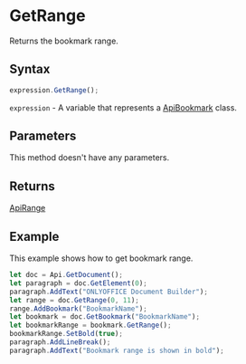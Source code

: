 # GetRange

Returns the bookmark range.

## Syntax

```javascript
expression.GetRange();
```

`expression` - A variable that represents a [ApiBookmark](../ApiBookmark.md) class.

## Parameters

This method doesn't have any parameters.

## Returns

[ApiRange](../../ApiRange/ApiRange.md)

## Example

This example shows how to get bookmark range.

```javascript editor-docx
let doc = Api.GetDocument();
let paragraph = doc.GetElement(0);
paragraph.AddText("ONLYOFFICE Document Builder");
let range = doc.GetRange(0, 11);
range.AddBookmark("BookmarkName");
let bookmark = doc.GetBookmark("BookmarkName");
let bookmarkRange = bookmark.GetRange();
bookmarkRange.SetBold(true);
paragraph.AddLineBreak();
paragraph.AddText("Bookmark range is shown in bold");

```
